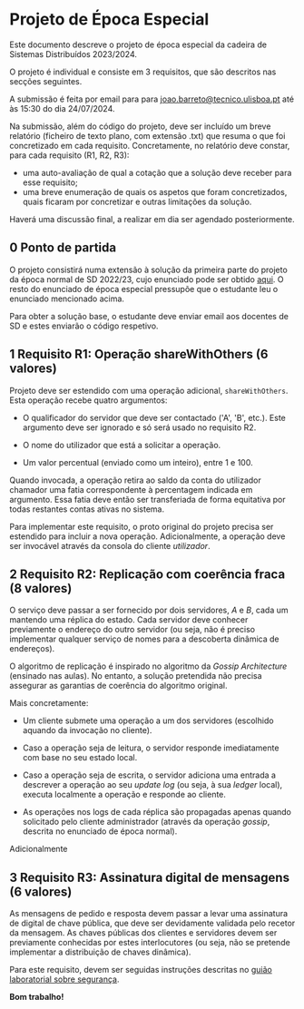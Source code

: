 Projeto de Época Especial
================ 

Este documento descreve o projeto de época especial da cadeira de Sistemas Distribuídos 2023/2024.

O projeto é individual e consiste em 3 requisitos, que são descritos nas secções seguintes.

A submissão é feita por email para para joao.barreto@tecnico.ulisboa.pt até às 15:30 do dia 24/07/2024.

Na submissão, além do código do projeto, deve ser incluído um breve relatório (ficheiro de texto plano, com extensão .txt) que resuma o que foi concretizado em cada requisito. Concretamente, no relatório deve constar, para cada requisito (R1, R2, R3):

- uma auto-avaliação de qual a cotação que a solução deve receber para esse requisito;
- uma breve enumeração de quais os aspetos que foram concretizados, quais ficaram por concretizar e outras limitações da solução.

Haverá uma discussão final, a realizar em dia ser agendado posteriormente.




0 Ponto de partida
------------

O projeto consistirá numa extensão à solução da primeira parte do projeto da época normal de SD 2022/23, cujo enunciado pode ser obtido [aqui](https://github.com/tecnico-distsys/DistLedger/blob/master/distledger.md).
O resto do enunciado de época especial pressupõe que o estudante leu o enunciado mencionado acima.

Para obter a solução base, o estudante deve enviar email aos docentes de SD e estes enviarão o código respetivo.


1 Requisito R1: Operação shareWithOthers (6 valores)
------------------------

Projeto deve ser estendido com uma operação adicional, `shareWithOthers`.
Esta operação recebe quatro argumentos: 

- O qualificador do servidor que deve ser contactado ('A', 'B', etc.). Este argumento deve ser ignorado e só será usado no requisito R2.

- O nome do utilizador que está a solicitar a operação.

- Um valor percentual (enviado como um inteiro), entre 1 e 100.

Quando invocada, a operação retira ao saldo da conta do utilizador chamador uma fatia correspondente à percentagem indicada em argumento. 
Essa fatia deve então ser transferiada de forma equitativa por todas restantes contas ativas no sistema.

Para implementar este requisito, o proto original do projeto precisa ser estendido para incluir a nova operação.
Adicionalmente, a operação deve ser invocável através da consola do cliente *utilizador*.


2 Requisito R2: Replicação com coerência fraca (8 valores)
------------------------


O serviço deve passar a ser fornecido por dois servidores, *A* e *B*, 
cada um mantendo uma réplica do estado. Cada servidor deve conhecer previamente o endereço do outro servidor (ou seja, não é preciso implementar qualquer serviço de nomes para a descoberta dinâmica de endereços).

O algoritmo de replicação é inspirado no algoritmo da *Gossip Architecture* (ensinado nas aulas).
No entanto, a solução pretendida não precisa assegurar as garantias de coerência do algoritmo original.

Mais concretamente:

- Um cliente submete uma operação a um dos servidores (escolhido aquando da invocação no cliente).

- Caso a operação seja de leitura, o servidor responde imediatamente com base no seu estado local.

- Caso a operação seja de escrita, o servidor adiciona uma entrada a descrever a operação ao seu *update log* (ou seja, à sua *ledger* local), executa localmente a operação e responde ao cliente.

- As operações nos logs de cada réplica são propagadas apenas quando solicitado pelo cliente administrador (através da operação 
*gossip*, descrita no enunciado de época normal).

Adicionalmente


3 Requisito R3: Assinatura digital de mensagens (6 valores)
------------------------

As mensagens de pedido e resposta devem passar a levar uma assinatura de 
digital de chave pública, que deve ser devidamente validada pelo recetor da mensagem.
As chaves públicas dos clientes e servidores devem ser previamente 
conhecidas por estes interlocutores (ou seja, não se pretende implementar a distribuição de chaves dinâmica).

Para este requisito, devem ser seguidas instruções descritas no [guião laboratorial sobre segurança](https://tecnico-distsys.github.io/07-security/index.html).



**Bom trabalho!**
 
